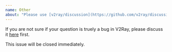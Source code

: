 ```yaml
---
name: Other
about: "Please use [v2ray/discussion](https://github.com/v2ray/discussion/issues) for general discussions."
---
```


If you are not sure if your question is truely a bug in V2Ray, please discuss it [here](https://github.com/v2ray/discussion/issues) first.

This issue will be closed immediately.
